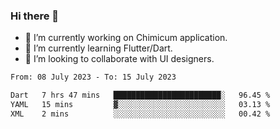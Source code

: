 ### Hi there 👋

<!--
**devcat37/devcat37** is a ✨ _special_ ✨ repository because its `README.md` (this file) appears on your GitHub profile.-->


- 🔭 I’m currently working on Chimicum application.
- 🌱 I’m currently learning Flutter/Dart.
- 👯 I’m looking to collaborate with UI designers.
<!-- - 🤔 I’m looking for help with ... -->

<!--START_SECTION:waka-->

```txt
From: 08 July 2023 - To: 15 July 2023

Dart   7 hrs 47 mins   ████████████████████████░   96.45 %
YAML   15 mins         ▓░░░░░░░░░░░░░░░░░░░░░░░░   03.13 %
XML    2 mins          ░░░░░░░░░░░░░░░░░░░░░░░░░   00.42 %
```

<!--END_SECTION:waka-->
